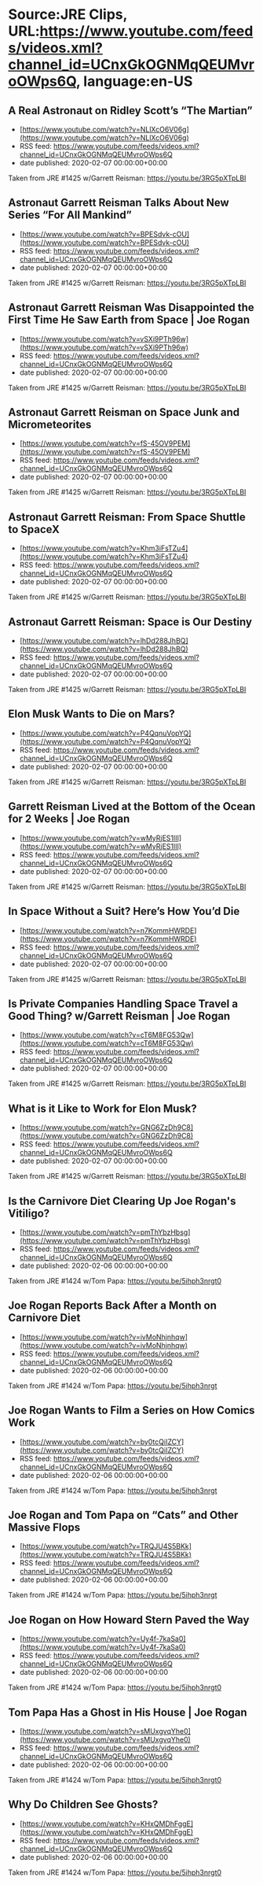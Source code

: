 # Source:JRE Clips, URL:https://www.youtube.com/feeds/videos.xml?channel_id=UCnxGkOGNMqQEUMvroOWps6Q, language:en-US

## A Real Astronaut on Ridley Scott’s “The Martian”
 - [https://www.youtube.com/watch?v=NLlXcO6V06g](https://www.youtube.com/watch?v=NLlXcO6V06g)
 - RSS feed: https://www.youtube.com/feeds/videos.xml?channel_id=UCnxGkOGNMqQEUMvroOWps6Q
 - date published: 2020-02-07 00:00:00+00:00

Taken from JRE #1425 w/Garrett Reisman:
https://youtu.be/3RG5pXTpLBI

## Astronaut Garrett Reisman Talks About New Series “For All Mankind”
 - [https://www.youtube.com/watch?v=BPESdvk-cOU](https://www.youtube.com/watch?v=BPESdvk-cOU)
 - RSS feed: https://www.youtube.com/feeds/videos.xml?channel_id=UCnxGkOGNMqQEUMvroOWps6Q
 - date published: 2020-02-07 00:00:00+00:00

Taken from JRE #1425 w/Garrett Reisman:
https://youtu.be/3RG5pXTpLBI

## Astronaut Garrett Reisman Was Disappointed the First Time He Saw Earth from Space | Joe Rogan
 - [https://www.youtube.com/watch?v=vSXi9PTh96w](https://www.youtube.com/watch?v=vSXi9PTh96w)
 - RSS feed: https://www.youtube.com/feeds/videos.xml?channel_id=UCnxGkOGNMqQEUMvroOWps6Q
 - date published: 2020-02-07 00:00:00+00:00

Taken from JRE #1425 w/Garrett Reisman:
https://youtu.be/3RG5pXTpLBI

## Astronaut Garrett Reisman on Space Junk and Micrometeorites
 - [https://www.youtube.com/watch?v=fS-45OV9PEM](https://www.youtube.com/watch?v=fS-45OV9PEM)
 - RSS feed: https://www.youtube.com/feeds/videos.xml?channel_id=UCnxGkOGNMqQEUMvroOWps6Q
 - date published: 2020-02-07 00:00:00+00:00

Taken from JRE #1425 w/Garrett Reisman:
https://youtu.be/3RG5pXTpLBI

## Astronaut Garrett Reisman: From Space Shuttle to SpaceX
 - [https://www.youtube.com/watch?v=Khm3iFsTZu4](https://www.youtube.com/watch?v=Khm3iFsTZu4)
 - RSS feed: https://www.youtube.com/feeds/videos.xml?channel_id=UCnxGkOGNMqQEUMvroOWps6Q
 - date published: 2020-02-07 00:00:00+00:00

Taken from JRE #1425 w/Garrett Reisman:
https://youtu.be/3RG5pXTpLBI

## Astronaut Garrett Reisman: Space is Our Destiny
 - [https://www.youtube.com/watch?v=lhDd288JhBQ](https://www.youtube.com/watch?v=lhDd288JhBQ)
 - RSS feed: https://www.youtube.com/feeds/videos.xml?channel_id=UCnxGkOGNMqQEUMvroOWps6Q
 - date published: 2020-02-07 00:00:00+00:00

Taken from JRE #1425 w/Garrett Reisman:
https://youtu.be/3RG5pXTpLBI

## Elon Musk Wants to Die on Mars?
 - [https://www.youtube.com/watch?v=P4QqnuVopYQ](https://www.youtube.com/watch?v=P4QqnuVopYQ)
 - RSS feed: https://www.youtube.com/feeds/videos.xml?channel_id=UCnxGkOGNMqQEUMvroOWps6Q
 - date published: 2020-02-07 00:00:00+00:00

Taken from JRE #1425 w/Garrett Reisman:
https://youtu.be/3RG5pXTpLBI

## Garrett Reisman Lived at the Bottom of the Ocean for 2 Weeks | Joe Rogan
 - [https://www.youtube.com/watch?v=wMyRjES1lII](https://www.youtube.com/watch?v=wMyRjES1lII)
 - RSS feed: https://www.youtube.com/feeds/videos.xml?channel_id=UCnxGkOGNMqQEUMvroOWps6Q
 - date published: 2020-02-07 00:00:00+00:00

Taken from JRE #1425 w/Garrett Reisman:
https://youtu.be/3RG5pXTpLBI

## In Space Without a Suit? Here’s How You’d Die
 - [https://www.youtube.com/watch?v=n7KommHWRDE](https://www.youtube.com/watch?v=n7KommHWRDE)
 - RSS feed: https://www.youtube.com/feeds/videos.xml?channel_id=UCnxGkOGNMqQEUMvroOWps6Q
 - date published: 2020-02-07 00:00:00+00:00

Taken from JRE #1425 w/Garrett Reisman:
https://youtu.be/3RG5pXTpLBI

## Is Private Companies Handling Space Travel a Good Thing? w/Garrett Reisman | Joe Rogan
 - [https://www.youtube.com/watch?v=cT6M8FG53Qw](https://www.youtube.com/watch?v=cT6M8FG53Qw)
 - RSS feed: https://www.youtube.com/feeds/videos.xml?channel_id=UCnxGkOGNMqQEUMvroOWps6Q
 - date published: 2020-02-07 00:00:00+00:00

Taken from JRE #1425 w/Garrett Reisman:
https://youtu.be/3RG5pXTpLBI

## What is it Like to Work for Elon Musk?
 - [https://www.youtube.com/watch?v=GNG6ZzDh9C8](https://www.youtube.com/watch?v=GNG6ZzDh9C8)
 - RSS feed: https://www.youtube.com/feeds/videos.xml?channel_id=UCnxGkOGNMqQEUMvroOWps6Q
 - date published: 2020-02-07 00:00:00+00:00

Taken from JRE #1425 w/Garrett Reisman:
https://youtu.be/3RG5pXTpLBI

## Is the Carnivore Diet Clearing Up Joe Rogan's Vitiligo?
 - [https://www.youtube.com/watch?v=pmThYbzHbsg](https://www.youtube.com/watch?v=pmThYbzHbsg)
 - RSS feed: https://www.youtube.com/feeds/videos.xml?channel_id=UCnxGkOGNMqQEUMvroOWps6Q
 - date published: 2020-02-06 00:00:00+00:00

Taken from JRE #1424 w/Tom Papa: https://youtu.be/5ihph3nrgt0

## Joe Rogan Reports Back After a Month on Carnivore Diet
 - [https://www.youtube.com/watch?v=ivMoNhjnhqw](https://www.youtube.com/watch?v=ivMoNhjnhqw)
 - RSS feed: https://www.youtube.com/feeds/videos.xml?channel_id=UCnxGkOGNMqQEUMvroOWps6Q
 - date published: 2020-02-06 00:00:00+00:00

Taken from JRE #1424 w/Tom Papa: https://youtu.be/5ihph3nrgt

## Joe Rogan Wants to Film a Series on How Comics Work
 - [https://www.youtube.com/watch?v=by0tcQiIZCY](https://www.youtube.com/watch?v=by0tcQiIZCY)
 - RSS feed: https://www.youtube.com/feeds/videos.xml?channel_id=UCnxGkOGNMqQEUMvroOWps6Q
 - date published: 2020-02-06 00:00:00+00:00

Taken from JRE #1424 w/Tom Papa: https://youtu.be/5ihph3nrgt

## Joe Rogan and Tom Papa on “Cats” and Other Massive Flops
 - [https://www.youtube.com/watch?v=TRQJU4S5BKk](https://www.youtube.com/watch?v=TRQJU4S5BKk)
 - RSS feed: https://www.youtube.com/feeds/videos.xml?channel_id=UCnxGkOGNMqQEUMvroOWps6Q
 - date published: 2020-02-06 00:00:00+00:00

Taken from JRE #1424 w/Tom Papa: https://youtu.be/5ihph3nrgt

## Joe Rogan on How Howard Stern Paved the Way
 - [https://www.youtube.com/watch?v=Uy4f-7kaSa0](https://www.youtube.com/watch?v=Uy4f-7kaSa0)
 - RSS feed: https://www.youtube.com/feeds/videos.xml?channel_id=UCnxGkOGNMqQEUMvroOWps6Q
 - date published: 2020-02-06 00:00:00+00:00

Taken from JRE #1424 w/Tom Papa:
https://youtu.be/5ihph3nrgt0

## Tom Papa Has a Ghost in His House | Joe Rogan
 - [https://www.youtube.com/watch?v=sMUxgvqYhe0](https://www.youtube.com/watch?v=sMUxgvqYhe0)
 - RSS feed: https://www.youtube.com/feeds/videos.xml?channel_id=UCnxGkOGNMqQEUMvroOWps6Q
 - date published: 2020-02-06 00:00:00+00:00

Taken from JRE #1424 w/Tom Papa:
https://youtu.be/5ihph3nrgt0

## Why Do Children See Ghosts?
 - [https://www.youtube.com/watch?v=KHxQMDhFggE](https://www.youtube.com/watch?v=KHxQMDhFggE)
 - RSS feed: https://www.youtube.com/feeds/videos.xml?channel_id=UCnxGkOGNMqQEUMvroOWps6Q
 - date published: 2020-02-06 00:00:00+00:00

Taken from JRE #1424 w/Tom Papa: https://youtu.be/5ihph3nrgt0

